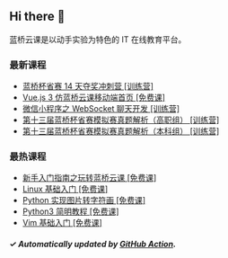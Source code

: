 ## Hi there 👋

蓝桥云课是以动手实验为特色的 IT 在线教育平台。

### 最新课程

<!-- LATEST:START -->
- [蓝桥杯省赛 14 天夺奖冲刺营 [训练营]](https://www.lanqiao.cn/courses/3993/)
- [Vue.js 3 仿蓝桥云课移动端首页 [免费课]](https://www.lanqiao.cn/courses/8662/)
- [微信小程序之 WebSocket 聊天开发 [训练营]](https://www.lanqiao.cn/courses/7749/)
- [第十三届蓝桥杯省赛模拟赛真题解析（高职组） [训练营]](https://www.lanqiao.cn/courses/9211/)
- [第十三届蓝桥杯省赛模拟赛真题解析（本科组） [训练营]](https://www.lanqiao.cn/courses/9210/)
<!-- LATEST:END -->

### 最热课程

<!-- HOTEST:START -->
- [新手入门指南之玩转蓝桥云课 [免费课]](https://www.lanqiao.cn/courses/63/)
- [Linux 基础入门 [免费课]](https://www.lanqiao.cn/courses/1/)
- [Python 实现图片转字符画 [免费课]](https://www.lanqiao.cn/courses/370/)
- [Python3 简明教程 [免费课]](https://www.lanqiao.cn/courses/596/)
- [Vim 基础入门 [免费课]](https://www.lanqiao.cn/courses/2/)
<!-- HOTEST:END -->

##### ✓ Automatically updated by [GitHub Action](https://github.com/lanqiao-courses/.github/actions/workflows/update.yml).
